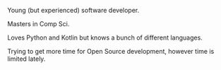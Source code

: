 Young (but experienced) software developer. 

Masters in Comp Sci. 

Loves Python and Kotlin but knows a bunch of different languages. 

Trying to get more time for Open Source development, however time is limited lately. 

